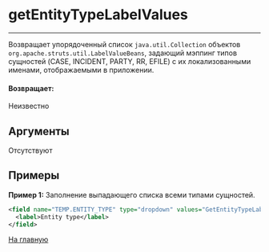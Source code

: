 # getEntityTypeLabelValues

---

Возвращает упорядоченный список `java.util.Collection` объектов `org.apache.struts.util.LabelValueBeans`,
задающий мэппинг типов сущностей (CASE, INCIDENT, PARTY, RR, EFILE) с их локализованными именами, отображаемыми в приложении.

#### Возвращает:

Неизвестно

## Аргументы

Отсутствуют

## Примеры

**Пример 1:** Заполнение выпадающего списка всеми типами сущностей.
```xml
<field name="TEMP.ENTITY_TYPE" type="dropdown" values="GetEntityTypeLabelValues()">
  <label>Entity type</label>
</field>
```



[На главную](./ecmfunctions/)